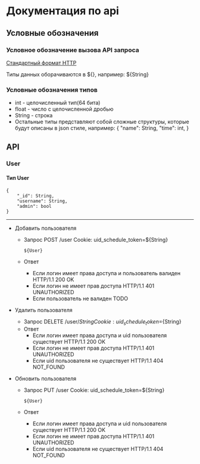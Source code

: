 # Документация по api

## Условные обозначения

### Условное обозначение вызова API запроса

[Стандартный формат HTTP](https://developer.mozilla.org/en-US/docs/Web/HTTP/Messages)

Типы данных оборачиваются в ${}, например: ${String}

### Условные обозначения типов

- int - целочисленный тип(64 бита)
- float - число с целочисленной дробью
- String - строка
- Остальные типы представляют собой сложные структуры, которые будут описаны в json стиле, например:
        {
            "name": String,
            "time": int,
        }

## API

### User

#### Тип User

    {
        "_id": String,
        "username": String,
        "admin": bool
    }

---

- Добавить пользователя
  - Запрос
        POST /user
        Cookie: uid_schedule_token=${String}

        ${User}
  - Ответ
    - Если логин имеет права доступа и пользователь валиден
            HTTP/1.1 200 OK
    - Если логин не имеет прав доступа
            HTTP/1.1 401 UNAUTHORIZED
    - Если пользователь не валиден
            TODO

- Удалить пользователя
  - Запрос
        DELETE /user/${String}
        Cookie: uid_schedule_token=${String}
  - Ответ
    - Если логин имеет права доступа и uid пользователя существует
            HTTP/1.1 200 OK
    - Если логин не имеет прав доступа
            HTTP/1.1 401 UNAUTHORIZED
    - Если uid пользователя не существует
            HTTP/1.1 404 NOT_FOUND

- Обновить пользователя
  - Запрос
        PUT /user
        Cookie: uid_schedule_token=${String}

        ${User}
  - Ответ
    - Если логин имеет права доступа и uid пользователя существует
            HTTP/1.1 200 OK
    - Если логин не имеет прав доступа
            HTTP/1.1 401 UNAUTHORIZED
    - Если uid пользователя не существует
            HTTP/1.1 404 NOT_FOUND
